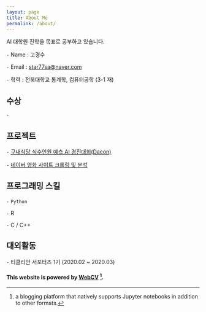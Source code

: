 ```yaml
---
layout: page
title: About Me
permalink: /about/
---
```


AI 대학원 진학을 목표로 공부하고 있습니다.

`-` Name : 고경수

`-` Email : star77sa@naver.com

`-` 학력 : 전북대학교 통계학, 컴퓨터공학 (3-1 재)

## 수상
`-` 

## 프로젝트
`-` [구내식당 식수인원 예측 AI 경진대회(Dacon)](https://github.com/star77sa/DACON-The_number_of_diners_in_the_cafeteria_Prediction)

`-` [네이버 영화 사이트 크롤링 및 분석](https://github.com/star77sa/Naver_Movie_Rank_1-2000)

## 프로그래밍 스킬
`-` `Python`

`-` R

`-` C / C++

## 대외활동
`-` 티클리안 서포터즈 1기 (2020.02 ~ 2020.03)

#### This website is powered by **[WebCV](https://star77sa.github.io/)** [^1].



[^1]:a blogging platform that natively supports Jupyter notebooks in addition to other formats.
